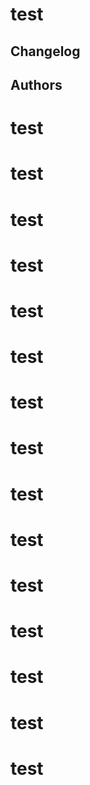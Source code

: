 # test
## Changelog
## Authors
# test
# test
# test
# test
# test
# test
# test
# test
# test
# test
# test
# test
# test
# test
# test
